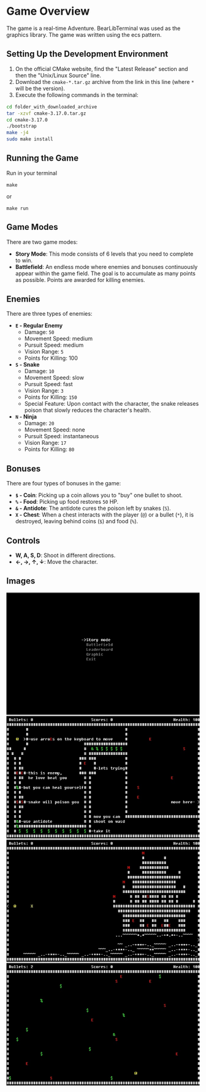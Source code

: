 # Game Overview
The game is a real-time Adventure. BearLibTerminal was used as the graphics library. The game was written using the ecs pattern.

## Setting Up the Development Environment
1. On the official CMake website, find the "Latest Release" section and then the "Unix/Linux Source" line.
2. Download the `cmake-*.tar.gz` archive from the link in this line (where `*` will be the version).
3. Execute the following commands in the terminal:
```bash
cd folder_with_downloaded_archive
tar -xzvf cmake-3.17.0.tar.gz
cd cmake-3.17.0
./bootstrap
make -j4
sudo make install
```

## Running the Game
Run in your terminal
```
make
```
or
```
make run
```

## Game Modes
There are two game modes:
- **Story Mode**: This mode consists of 6 levels that you need to complete to win.
- **Battlefield**: An endless mode where enemies and bonuses continuously appear within the game field. The goal is to accumulate as many points as possible. Points are awarded for killing enemies.

## Enemies
There are three types of enemies:
- **`E` - Regular Enemy**
  - Damage: `50`
  - Movement Speed: medium
  - Pursuit Speed: medium
  - Vision Range: `5`
  - Points for Killing: 100
- **`S` - Snake**
  - Damage: `10`
  - Movement Speed: slow
  - Pursuit Speed: fast
  - Vision Range: `3`
  - Points for Killing: `150`
  - Special Feature: Upon contact with the character, the snake releases poison that slowly reduces the character's health.
- **`N` - Ninja**
  - Damage: `20`
  - Movement Speed: none
  - Pursuit Speed: instantaneous
  - Vision Range: `17`
  - Points for Killing: `80`

## Bonuses
There are four types of bonuses in the game:
- **`$` - Coin**: Picking up a coin allows you to "buy" one bullet to shoot.
- **`%` - Food**: Picking up food restores `50` HP.
- **`&` - Antidote**: The antidote cures the poison left by snakes (`S`).
- **`X` - Chest**: When a chest interacts with the player (`@`) or a bullet (`*`), it is destroyed, leaving behind coins (`$`) and food (`%`).

## Controls
- **W, A, S, D**: Shoot in different directions.
- **←, →, ↑, ↓**: Move the character.

## Images
![alt text](images/image.png)
![alt text](images/image-1.png)
![alt text](images/image-2.png)
![alt text](images/image-3.png)